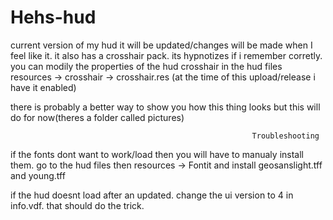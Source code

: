 # Hehs-hud
current version of my hud it will be updated/changes will be made when I feel like it. it also has a crosshair pack. its hypnotizes if i remember corretly. you can modily the properties of the hud crosshair in the hud files resources -> crosshair -> crosshair.res  (at the time of this upload/release i have it enabled)


there is probably a better way to show you how this thing looks but this will do for now(theres a folder called pictures)  





                                                          Troubleshooting 



if the fonts dont want to work/load then you will have to manualy install them. go to the hud files then resources -> Fontit and install geosanslight.tff and young.tff

if the hud doesnt load after an updated. change the ui version to 4 in info.vdf. that should do the trick.
